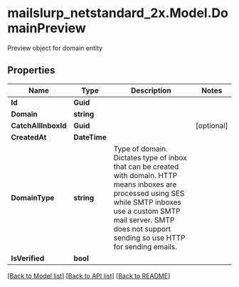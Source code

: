 # mailslurp_netstandard_2x.Model.DomainPreview
Preview object for domain entity

## Properties

Name | Type | Description | Notes
------------ | ------------- | ------------- | -------------
**Id** | **Guid** |  | 
**Domain** | **string** |  | 
**CatchAllInboxId** | **Guid** |  | [optional] 
**CreatedAt** | **DateTime** |  | 
**DomainType** | **string** | Type of domain. Dictates type of inbox that can be created with domain. HTTP means inboxes are processed using SES while SMTP inboxes use a custom SMTP mail server. SMTP does not support sending so use HTTP for sending emails. | 
**IsVerified** | **bool** |  | 

[[Back to Model list]](../README#documentation-for-models) [[Back to API list]](../README#documentation-for-api-endpoints) [[Back to README]](../README)

